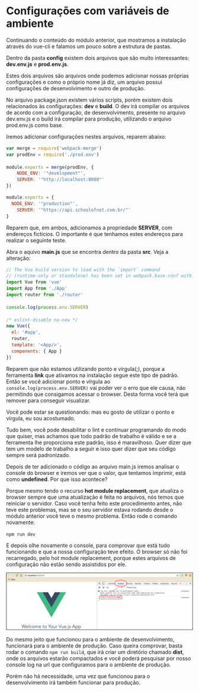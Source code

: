 # Configurações com variáveis de ambiente

Continuando o conteúdo do módulo anterior, que mostramos a instalação através do vue-cli e falamos um pouco sobre a estrutura de pastas.

Dentro da pasta **config** existem dois arquivos que são muito interessantes: **dev.env.js** e **prod.env.js**.

Estes dois arquivos são arquivos onde podemos adicionar nossas próprias configurações e como o próprio nome já diz, um arquivo possui configurações de desenvolvimento e outro de produção.

No arquivo package.json existem vários scripts, porém existem dois relacionados às configurações: **dev** e **build**. O dev irá compilar os arquivos de acordo com a configuração, de desenvolvimento, presente no arquivo dev.env.js e o build irá compilar para produção, utilizando o arquivo prod.env.js como base.

Iremos adicionar configurações nestes arquivos, reparem abaixo:

```js
var merge = require('webpack-merge')
var prodEnv = require('./prod.env')

module.exports = merge(prodEnv, {
    NODE_ENV: '"development"',
    SERVER: '"http://localhost:8080"'
})
```

```js
module.exports = {
  NODE_ENV: '"production"',
    SERVER: '"https://api.schoolofnet.com.br/"'
}
```

Reparem que, em ambos, adicionamos a propriedade **SERVER**, com endereços fictícios. O importante é que tenhamos estes endereços para realizar o seguinte teste.

Abra o aquivo **main.js** que se encontra dentro da pasta **src**. Veja a alteração:

```js
// The Vue build version to load with the `import` command
// (runtime-only or standalone) has been set in webpack.base.conf with an alias.
import Vue from 'vue'
import App from './App'
import router from './router'

console.log(process.env.SERVER)

/* eslint-disable no-new */
new Vue({
  el: '#app',
  router,
  template: '<App/>',
  components: { App }
})
```

Reparem que não estamos utilizando ponto e vírgula(;), porque a ferramenta **link** que ativamos na instalação segue este tipo de padrão. Então se você adicionar ponto e vírgula ao `console.log(process.env.SERVER)` vai poder ver o erro que ele causa, não permitindo que consigamos acessar o browser. Desta forma você terá que remover para conseguir visualizar.

Você pode estar se questionando: mas eu gosto de utilizar o ponto e vírgula, eu sou acostumado.

Tudo bem, você pode desabilitar o lint e continuar programando do modo que quiser, mas achamos que todo padrão de trabalho é válido e se a ferramenta lhe proporciona este padrão, isso é maravilhoso. Quer dizer que tem um modelo de trabalho a seguir e isso quer dizer que seu código sempre será padronizado.

Depois de ter adicionado o código ao arquivo main.js iremos analisar o console do browser e iremos ver que o valor, que tentamos imprimir, está como **undefined**. Por que isso acontece?

Porque mesmo tendo o recurso **hot module replacement**, que atualiza o browser sempre que uma atualização é feita no arquivos, nós temos que reiniciar o servidor. Caso você tenha feito este procedimento antes, não teve este problemas, mas se o seu servidor estava rodando desde o módulo anterior você teve o mesmo problema. Então rode o comando novamente:

`npm run dev`

E depois olhe novamente o console, para comprovar que está tudo funcionando e que a nossa configuração teve efeito. O browser só não foi recarregado, pelo hot module replacement, porque estes arquivos de configuração não estão sendo assistidos por ele.

![vue_server_console](./images/vue_server_console.png "vue_server_console")

Do mesmo jeito que funcionou para o ambiente de desenvolvimento, funcionará para o ambiente de produção. Caso queira comprovar, basta rodar o comando `npm run build`, que irá criar um diretório chamado **dist**, onde os arquivos estarão compactados e você poderá pesquisar por nosso console log na url que configuramos para o ambiente de produção.

Porém não há necessidade, uma vez que funcionou para o desenvolvimento irá também funcionar para produção.